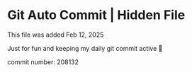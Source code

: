# Git Auto Commit | Hidden File

This file was added Feb 12, 2025

Just for fun and keeping my daily git commit active 🤪

commit number: 208132
